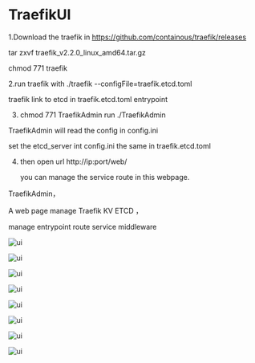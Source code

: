 # TraefikUI
1.Download  the traefik in https://github.com/containous/traefik/releases

  tar zxvf traefik_v2.2.0_linux_amd64.tar.gz 
  
  chmod 771 traefik
  
2.run traefik with  ./traefik --configFile=traefik.etcd.toml

  traefik link to etcd in traefik.etcd.toml entrypoint
  
3. chmod 771 TraefikAdmin     run  ./TraefikAdmin   

 TraefikAdmin will read the config in config.ini
 
 set the etcd_server int config.ini the same in traefik.etcd.toml
 
4. then open url http://ip:port/web/

   you can manage the service route in this webpage.
 

TraefikAdmin，

A web page manage Traefik KV ETCD ，

manage entrypoint route service middleware


![ui](https://github.com/zzxap/TraefikUI/blob/master/images/8.PNG)

![ui](https://github.com/zzxap/TraefikUI/blob/master/images/1.PNG)

![ui](https://github.com/zzxap/TraefikUI/blob/master/images/2.PNG)

![ui](https://github.com/zzxap/TraefikUI/blob/master/images/3.PNG)

![ui](https://github.com/zzxap/TraefikUI/blob/master/images/4.PNG)

![ui](https://github.com/zzxap/TraefikUI/blob/master/images/5.PNG)

![ui](https://github.com/zzxap/TraefikUI/blob/master/images/6.PNG)

![ui](https://github.com/zzxap/TraefikUI/blob/master/images/7.PNG)





